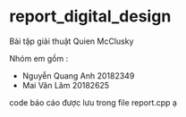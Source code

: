 # report_digital_design
Bài tập giải thuật Quien McClusky

Nhóm em gồm : 
- Nguyễn Quang Anh 20182349
- Mai Văn Lâm 20182625

 code báo cáo được lưu trong file report.cpp ạ
